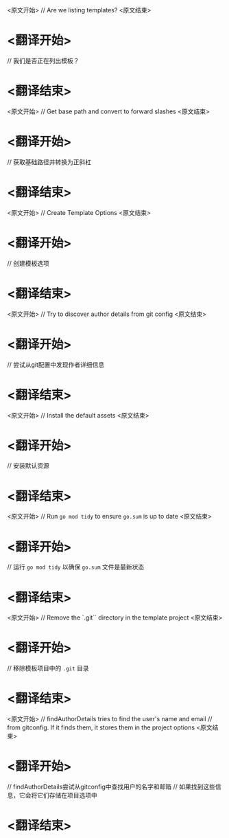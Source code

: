 
<原文开始>
// Are we listing templates?
<原文结束>

# <翻译开始>
// 我们是否正在列出模板？
# <翻译结束>


<原文开始>
// Get base path and convert to forward slashes
<原文结束>

# <翻译开始>
// 获取基础路径并转换为正斜杠
# <翻译结束>


<原文开始>
// Create Template Options
<原文结束>

# <翻译开始>
// 创建模板选项
# <翻译结束>


<原文开始>
// Try to discover author details from git config
<原文结束>

# <翻译开始>
// 尝试从git配置中发现作者详细信息
# <翻译结束>


<原文开始>
// Install the default assets
<原文结束>

# <翻译开始>
// 安装默认资源
# <翻译结束>


<原文开始>
// Run `go mod tidy` to ensure `go.sum` is up to date
<原文结束>

# <翻译开始>
// 运行 `go mod tidy` 以确保 `go.sum` 文件是最新状态
# <翻译结束>


<原文开始>
// Remove the `.git`` directory in the template project
<原文结束>

# <翻译开始>
// 移除模板项目中的 `.git` 目录
# <翻译结束>


<原文开始>
// findAuthorDetails tries to find the user's name and email
// from gitconfig. If it finds them, it stores them in the project options
<原文结束>

# <翻译开始>
// findAuthorDetails尝试从gitconfig中查找用户的名字和邮箱
// 如果找到这些信息，它会将它们存储在项目选项中
# <翻译结束>

